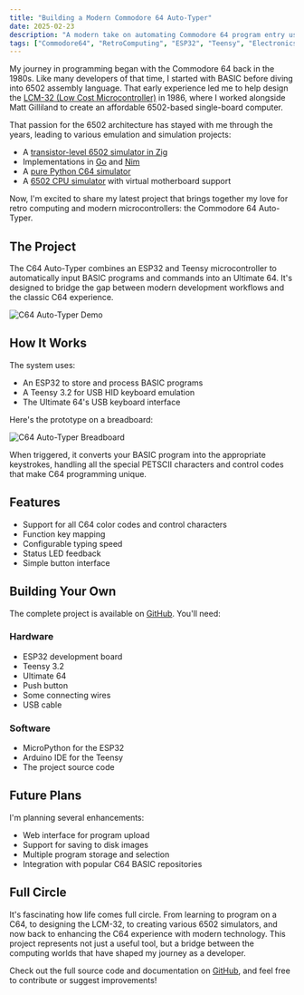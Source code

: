 ```yaml
---
title: "Building a Modern Commodore 64 Auto-Typer"
date: 2025-02-23
description: "A modern take on automating Commodore 64 program entry using ESP32 and Teensy microcontrollers, bridging retro computing with contemporary hardware."
tags: ["Commodore64", "RetroComputing", "ESP32", "Teensy", "Electronics", "Programming", "6502"]
---
```


My journey in programming began with the Commodore 64 back in the 1980s. Like many developers of that time, I started with BASIC before diving into 6502 assembly language. That early experience led me to help design the [LCM-32 (Low Cost Microcontroller)](https://github.com/carledwards/lcm-32) in 1986, where I worked alongside Matt Gilliland to create an affordable 6502-based single-board computer.

That passion for the 6502 architecture has stayed with me through the years, leading to various emulation and simulation projects:

- A [transistor-level 6502 simulator in Zig](https://github.com/carledwards/6502-netsim-zig)
- Implementations in [Go](https://github.com/carledwards/6502-netsim-go) and [Nim](https://github.com/carledwards/6502-netsim-nim)
- A [pure Python C64 simulator](https://github.com/carledwards/pyc64)
- A [6502 CPU simulator](https://github.com/carledwards/6502-simulator) with virtual motherboard support

Now, I'm excited to share my latest project that brings together my love for retro computing and modern microcontrollers: the Commodore 64 Auto-Typer.

## The Project

The C64 Auto-Typer combines an ESP32 and Teensy microcontroller to automatically input BASIC programs and commands into an Ultimate 64. It's designed to bridge the gap between modern development workflows and the classic C64 experience.

![C64 Auto-Typer Demo](/images/commodore-64-auto-typer/demo.gif)

## How It Works

The system uses:
- An ESP32 to store and process BASIC programs
- A Teensy 3.2 for USB HID keyboard emulation
- The Ultimate 64's USB keyboard interface

Here's the prototype on a breadboard:

![C64 Auto-Typer Breadboard](/images/commodore-64-auto-typer/breadboard.jpg)

When triggered, it converts your BASIC program into the appropriate keystrokes, handling all the special PETSCII characters and control codes that make C64 programming unique.

## Features

- Support for all C64 color codes and control characters
- Function key mapping
- Configurable typing speed
- Status LED feedback
- Simple button interface

## Building Your Own

The complete project is available on [GitHub](https://github.com/carledwards/commodore-64-auto-typer). You'll need:

### Hardware
- ESP32 development board
- Teensy 3.2
- Ultimate 64
- Push button
- Some connecting wires
- USB cable

### Software
- MicroPython for the ESP32
- Arduino IDE for the Teensy
- The project source code

## Future Plans

I'm planning several enhancements:
- Web interface for program upload
- Support for saving to disk images
- Multiple program storage and selection
- Integration with popular C64 BASIC repositories

## Full Circle

It's fascinating how life comes full circle. From learning to program on a C64, to designing the LCM-32, to creating various 6502 simulators, and now back to enhancing the C64 experience with modern technology. This project represents not just a useful tool, but a bridge between the computing worlds that have shaped my journey as a developer.

Check out the full source code and documentation on [GitHub](https://github.com/carledwards/commodore-64-auto-typer), and feel free to contribute or suggest improvements! 